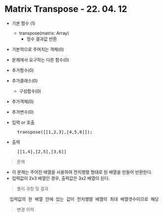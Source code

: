 # Matrix Transpose - 22. 04. 12

- 기본 함수 (1)
  - transpose(matrix: Array)
    - 정수 결과값 반환
- 기본적으로 주어지는 객체(0)
- 문제에서 요구하는 다른 함수(0)
- 추가함수(0)
- 추가클래스(0)
  - 구성함수(0)
- 추가객체(0)
- 추가변수(0)

- 입력 or 호출
  <pre>
    transpose([[1,2,3],[4,5,6]]);
  </pre>
 
- 출력
  <pre>
    [[1,4],[2,5],[3,6]]
  </pre>

> 문제
  - 이 문제는 주어진 배열을 사용하여 전치행렬 형태로 된 배열을 만들어 반환한다.
  - 입력값이 2x3 배열인 경우, 출력값은 3x2 배열이 된다.

> 풀이 과정 및 결과
<pre>
  입력값의 한 배열 안에 있는 값이 전치행렬 배열의 최대 배열갯수이므로 해당 공간을 미리 확보한 후, 기존행렬의 (i, j)번째 인덱스에 있는 값을 전치행렬 배열의 (j, i)번째 인덱스에 넣는다.
</pre>

>변경 이력
<pre>
</pre>